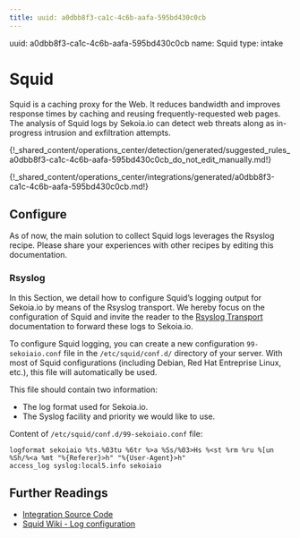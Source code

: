 ```yaml
---
title: uuid: a0dbb8f3-ca1c-4c6b-aafa-595bd430c0cb
---
```


uuid: a0dbb8f3-ca1c-4c6b-aafa-595bd430c0cb
name: Squid
type: intake

# Squid

Squid is a caching proxy for the Web. It reduces bandwidth and improves response times by caching and reusing frequently-requested web pages. The analysis of Squid logs by Sekoia.io can detect web threats along as in-progress intrusion and exfiltration attempts.


{!_shared_content/operations_center/detection/generated/suggested_rules_a0dbb8f3-ca1c-4c6b-aafa-595bd430c0cb_do_not_edit_manually.md!}

{!_shared_content/operations_center/integrations/generated/a0dbb8f3-ca1c-4c6b-aafa-595bd430c0cb.md!}


## Configure

As of now, the main solution to collect Squid logs leverages the Rsyslog recipe. Please share your experiences with other recipes by editing this documentation.

### Rsyslog

In this Section, we detail how to configure Squid’s logging output for Sekoia.io by means of the Rsyslog transport. We hereby focus on the configuration of Squid and invite the reader to the [Rsyslog Transport](../../../ingestion_methods/rsyslog/) documentation to forward these logs to Sekoia.io.

To configure Squid logging, you can create a new configuration `99-sekoiaio.conf` file in the `/etc/squid/conf.d/` directory of your server. With most of Squid configurations (including Debian, Red Hat Entreprise Linux, etc.), this file will automatically be used.

This file should contain two information:

- The log format used for Sekoia.io.
- The Syslog facility and priority we would like to use.

Content of `/etc/squid/conf.d/99-sekoiaio.conf` file:

```
logformat sekoiaio %ts.%03tu %6tr %>a %Ss/%03>Hs %<st %rm %ru %[un %Sh/%<a %mt "%{Referer}>h" "%{User-Agent}>h"
access_log syslog:local5.info sekoiaio
```


## Further Readings
- [Integration Source Code](https://github.com/Sekoia.io/intake-formats/tree/master/Squid)
- [Squid Wiki - Log configuration](https://wiki.squid-cache.org/SquidFaq/SquidLogs)
